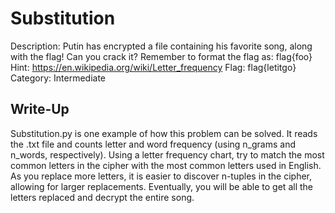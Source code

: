 # Substitution

Description: Putin has encrypted a file containing his favorite song, along with the flag! Can you crack it? Remember to format the flag as: flag{foo}
Hint: https://en.wikipedia.org/wiki/Letter_frequency
Flag: flag{letitgo}
Category: Intermediate

## Write-Up

Substitution.py is one example of how this problem can be solved. It reads the .txt file and counts
letter and word frequency (using n_grams and n_words, respectively). Using a letter frequency chart, try to match
the most common letters in the cipher with the most common letters used in English. As you replace more
letters, it is easier to discover n-tuples in the cipher, allowing for larger replacements. Eventually,
you will be able to get all the letters replaced and decrypt the entire song.